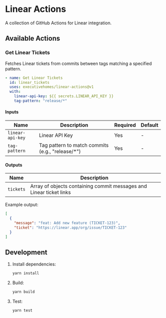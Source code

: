 # Linear Actions

A collection of GitHub Actions for Linear integration.

## Available Actions

### Get Linear Tickets

Fetches Linear tickets from commits between tags matching a specified pattern.

```yaml
- name: Get Linear Tickets
  id: linear_tickets
  uses: executivehomes/linear-actions@v1
  with:
    linear-api-key: ${{ secrets.LINEAR_API_KEY }}
    tag-pattern: "release/*"
```

#### Inputs

| Name | Description | Required | Default |
|------|-------------|----------|---------|
| `linear-api-key` | Linear API Key | Yes | - |
| `tag-pattern` | Tag pattern to match commits (e.g., "release/*") | Yes | - |

#### Outputs

| Name | Description |
|------|-------------|
| `tickets` | Array of objects containing commit messages and Linear ticket links |

Example output:
```json
[
  {
    "message": "feat: Add new feature (TICKET-123)",
    "ticket": "https://linear.app/org/issue/TICKET-123"
  }
]
```

## Development

1. Install dependencies:
   ```bash
   yarn install
   ```

2. Build:
   ```bash
   yarn build
   ```

3. Test:
   ```bash
   yarn test
   ```